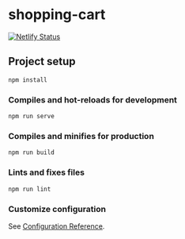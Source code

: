 # shopping-cart
[![Netlify Status](https://api.netlify.com/api/v1/badges/c2e87430-de7a-43a4-85df-692c1f88f928/deploy-status)](https://app.netlify.com/sites/inspiring-neumann-9f1261/deploys)

## Project setup
```
npm install
```

### Compiles and hot-reloads for development
```
npm run serve
```

### Compiles and minifies for production
```
npm run build
```

### Lints and fixes files
```
npm run lint
```

### Customize configuration
See [Configuration Reference](https://cli.vuejs.org/config/).
